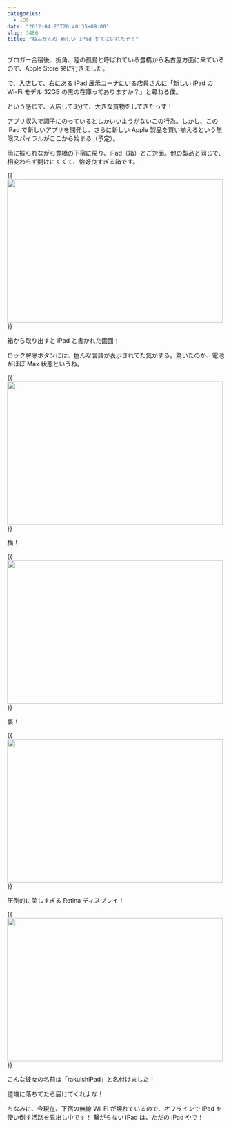 ```yaml
---
categories:
  - iOS
date: "2012-04-23T20:40:35+09:00"
slug: 3486
title: "ねんがんの 新しい iPad をてにいれたぞ！"
---
```


ブロガー合宿後、折角、陸の孤島と呼ばれている豊橋から名古屋方面に来ているので、Apple Store 栄に行きました。

で、入店して、右にある iPad 展示コーナにいる店員さんに「新しい iPad の Wi-Fi モデル 32GB の黒の在庫ってありますか？」と尋ねる僕。

という感じで、入店して3分で、大きな買物をしてきたっす！

アプリ収入で調子にのっているとしかいいようがないこの行為。しかし、この iPad で新しいアプリを開発し、さらに新しい Apple 製品を買い揃えるという無限スパイラルがここから始まる（予定）。

雨に振られながら豊橋の下宿に戻り、iPad（箱）とご対面。他の製品と同じで、相変わらず開けにくくて、恰好良すぎる箱です。

{{<img alt="" src="/images/2012/04/3486_1.jpg" width="500" height="332">}}

箱から取り出すと iPad と書かれた画面！

ロック解除ボタンには、色んな言語が表示されてた気がする。驚いたのが、電池がほぼ Max 状態というね。

{{<img alt="" src="/images/2012/04/3486_2.jpg" width="500" height="332">}}

横！

{{<img alt="" src="/images/2012/04/3486_3.jpg" width="500" height="332">}}

裏！

{{<img alt="" src="/images/2012/04/3486_4.jpg" width="500" height="332">}}

圧倒的に美しすぎる Retina ディスプレイ！

{{<img alt="" src="/images/2012/04/3486_5.jpg" width="500" height="332">}}

こんな彼女の名前は「rakuishiPad」と名付けました！

道端に落ちてたら届けてくれよな！

ちなみに、今現在、下宿の無線 Wi-Fi が壊れているので、オフラインで iPad を使い倒す活路を見出し中です！ 繋がらない iPad は、ただの iPad やで！
